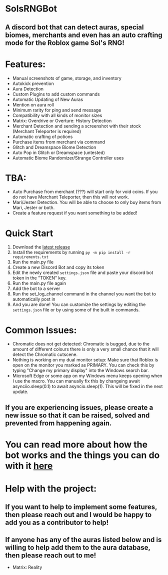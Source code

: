 # SolsRNGBot
## A discord bot that can detect auras, special biomes, merchants and even has an auto crafting mode for the Roblox game Sol's RNG!
# Features:
- Manual screenshots of game, storage, and inventory
- Autokick prevention
- Aura Detection
- Custom Plugins to add custom commands
- Automatic Updating of New Auras
- Mention on aura roll
- Minimum rarity for ping and send message
- Compatibility with all kinds of monitor sizes
- Matrix: Overdrive or Overture: History Detection
- Merchant Detection and sending a screenshot with their stock (Merchant Teleporter is required)
- Automatic crafting of potions
- Purchase items from merchant via command
- Glitch and Dreamspace Biome Detection
- Auto Pop in Glitch or Dreamspace (untested)
- Automatic Biome Randomizer/Strange Controller uses

# TBA:
- Auto Purchase from merchant (???) will start only for void coins. If you do not have Merchant Teleporter, then this will not work.
- Mari/Jester Detection. You will be able to choose to only buy items from Mari, Jester or both.
- Create a feature request if you want something to be added!

# Quick Start
1. Download the [latest release](https://github.com/bazthedev/SolsRNGBot/releases/latest)
2. Install the requirements by running `py -m pip install -r requirements.txt`
3. Run the main.py file
4. Create a new Discord Bot and copy its token
5. Edit the newly created `settings.json` file and paste your discord bot token in the "TOKEN" key.
6. Run the main.py file again
7. Add the bot to a server
8. Run the set_log_channel command in the channel you want the bot to automatically post in
9. And you are done! You can customize the settings by editing the `settings.json` file or by using some of the built in commands.

# Common Issues:
- Chromatic does not get detected: Chromatic is bugged, due to the amount of different colours there is only a very small chance that it will detect the Chromatic cutscene.
- Nothing is working on my dual monitor setup: Make sure that Roblox is open on the monitor you marked as PRIMARY. You can check this by typing "Change my primary display" into the Windows search bar.
- Microsoft Edge or some app on my Windows menu keeps opening when I use the macro. You can manually fix this by changeing await asynciio.sleep(0.1) to await asyncio.sleep(1). This will be fixed in the next update.
## If you are experiencing issues, please create a new issue so that it can be raised, solved and prevented from happening again.

# You can read more about how the bot works and the things you can do with it [here](https://github.com/bazthedev/SolsRNGBot/wiki)

# Help with the project:
## If you want to help to implement some features, then please reach out and I would be happy to add you as a contributor to help!
## If anyone has any of the auras listed below and is willing to help add them to the aura database, then please reach out to me!
- Matrix: Reality
